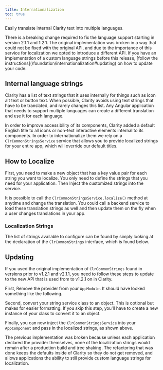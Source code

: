 ```yaml
---
title: Internationalization
toc: true
---
```


Easily translate internal Clarity text into multiple languages.

<cds-alert-group status="warning" type="default">
<cds-alert>There is a breaking change required to fix the language support starting in version 2.1.1 and 1.2.1. The original implementation was broken in a way that could not be fixed with the original API, and due to the importance of this service for localization we opted to introduce a different API. If you have an implementation of a custom language strings before this release, [follow the instructions](/foundation/internationalization#updating) on how to update your code.</cds-alert>
</cds-alert-group>

## Internal language strings

Clarity has a list of text strings that it uses internally for things such as icon alt text or button text. When possible, Clarity avoids using text strings that have to be translated, and rarely changes this list. Any Angular application that needs to support multiple languages can create a different translation and use it for each language.

In order to improve accessibility of its components, Clarity added a default English title to all icons or non-text interactive elements internal to its components. In order to internationalize them we rely on a `ClrCommonStringsService` service that allows you to provide localized strings for your entire app, which will override our default titles.

## How to Localize

First, you need to make a new object that has a key value pair for each string you want to localize. You only need to define the strings that you need for your application. Then Inject the customized strings into the service.

<doc-demo src="/demos/i18n/localize-ng.ts"></doc-demo>

It is possible to call the `ClrCommonStringsService.localize()` method at anytime and change the translation. You could call a backend service to load these translation strings as well and then update them on the fly when a user changes translations in your app.

<doc-demo src="/demos/i18n/translate-ng.ts"></doc-demo>

### Localization Strings

The list of strings available to configure can be found by simply looking at the declaration of the `ClrCommonStrings` interface, which is found below.

<DocLocalizationStrings />

## Updating

If you used the original implementation of `ClrCommonStrings` found in versions prior to v1.2.1 and v2.1.1, you need to follow these steps to update to the new API that is used from to v1.2.1 on in Clarity.

First, Remove the provider from your `AppModule`. It should have looked something like the following.

<doc-demo src="/demos/i18n/update-step-1.ts"></doc-demo>

Second, convert your string service class to an object. This is optional but makes for easier formatting. If you skip this step, you'll have to create a new instance of your class to convert it to an object.

<doc-demo src="/demos/i18n/update-step-2.ts"></doc-demo>

Finally, you can now inject the `ClrCommonStringsService` into your `AppComponent` and pass in the localized strings, as shown above.

The previous implementation was broken because unless each application declared the provider themselves, none of the localization strings would remain after a production build and tree shaking. The refactoring that was done keeps the defaults inside of Clarity so they do not get removed, and allows applications the ability to still provide custom language strings for localization.
